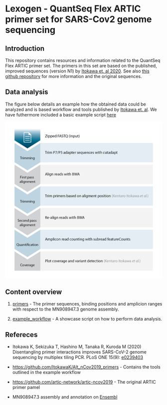 # Lexogen - QuantSeq Flex ARTIC primer set for SARS-Cov2 genome sequencing

## Introduction 

This repository contains resources and information related to the QuantSeq Flex ARTIC primer set. 
The primers in this set are based on the published, improved sequences (version N1) by [Itokawa et. al 2020](https://journals.plos.org/plosone/article?id=10.1371/journal.pone.0239403). See also [this github repository](https://github.com/ItokawaK/Alt_nCov2019_primers) for more information and the original sequences.


## Data analysis
The figure below details an example how the obtained data could be analyzed and is based workflow and tools published by [Itokawa et. al](https://journals.plos.org/plosone/article?id=10.1371/journal.pone.0239403). We have futhermore included a basic example script [here](example_workflow/example_workflow.sh)

![analysis workflow](Lexogen_SARS-CoV-2_Workflow-Data_Analysis.png)


## Content overview

1. [primers](https://github.com/Lexogen-Tools/ARTIC_SARS-CoV-2/primers) - The primer sequences, binding positions and amplicion ranges with respect to the MN908947.3 genome assembly.

2. [example_workflow](https://github.com/Lexogen-Tools/ARTIC_SARS-CoV-2/example_workflow) - A showcase script on how to perform data analysis. 

## Refereces

* Itokawa K, Sekizuka T, Hashino M, Tanaka R, Kuroda M (2020) Disentangling primer interactions improves SARS-CoV-2 genome sequencing by multiplex tiling PCR. PLoS ONE 15(9): [e0239403](https://journals.plos.org/plosone/article?id=10.1371/journal.pone.0239403)

* https://github.com/ItokawaK/Alt_nCov2019_primers - Contains the tools outlined in the example workflow

* https://github.com/artic-network/artic-ncov2019 - The original ARTIC primer pamel

* MN908947.3 assembly and annotation on [Ensembl](https://covid-19.ensembl.org/index.html)
